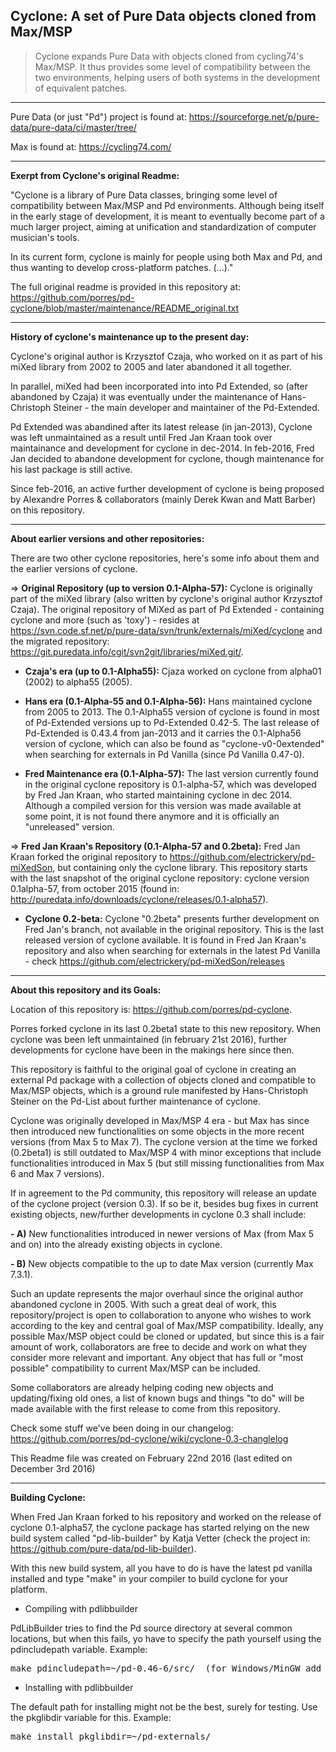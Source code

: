 Cyclone: A set of Pure Data objects cloned from Max/MSP 
-------

> Cyclone expands Pure Data with objects cloned from cycling74's Max/MSP. It thus provides some level of compatibility between the two environments, helping users of both systems in the development of equivalent patches. 

--------------------

Pure Data (or just "Pd") project is found at: https://sourceforge.net/p/pure-data/pure-data/ci/master/tree/

Max is found at: https://cycling74.com/

--------------------

<strong>Exerpt from Cyclone's original Readme:</strong>

"Cyclone is a library of Pure Data classes, bringing some level of compatibility between Max/MSP and Pd environments. Although being itself in the early stage of development, it is meant to eventually become part of a much larger project, aiming at unification and standardization of computer musician's tools. 

In its current form, cyclone is mainly for people using both Max and Pd, and thus wanting to develop cross-platform patches. (...)."

The full original readme is provided in this repository at: <https://github.com/porres/pd-cyclone/blob/master/maintenance/README_original.txt>

-------

<strong>History of cyclone's maintenance up to the present day:</strong>

Cyclone's original author is Krzysztof Czaja, who worked on it as part of his miXed library from 2002 to 2005 and later abandoned it all together. 

In parallel, miXed had been incorporated into into Pd Extended, so (after abandoned by Czaja) it was eventually under the maintenance of Hans-Christoph Steiner - the main developer and maintainer of the Pd-Extended. 

Pd Extended was abandined after its latest release (in jan-2013), Cyclone was left unmaintained as a result until Fred Jan Kraan took over maintainance and development for cyclone in dec-2014. In feb-2016, Fred Jan decided to abandone development for cyclone, though maintenance for his last package is still active. 

Since feb-2016, an active further development of cyclone is being proposed by Alexandre Porres & collaborators (mainly Derek Kwan and Matt Barber) on this repository.

-------

<strong>About earlier versions and other repositories:</strong>

There are two other cyclone repositories, here's some info about them and the earlier versions of cyclone.

=> <strong>Original Repository (up to version 0.1-Alpha-57):</strong>
Cyclone is originally part of the miXed library (also written by cyclone's original author Krzysztof Czaja). The original repository of MiXed as part of Pd Extended - containing cyclone and more (such as 'toxy') - resides at <https://svn.code.sf.net/p/pure-data/svn/trunk/externals/miXed/cyclone> and the migrated repository: <https://git.puredata.info/cgit/svn2git/libraries/miXed.git/>. 

- <strong>Czaja's era (up to 0.1-Alpha55):</strong> Cjaza worked on cyclone from alpha01 (2002) to alpha55 (2005). 

- <strong>Hans era (0.1-Alpha-55 and 0.1-Alpha-56):</strong> Hans maintained cyclone from 2005 to 2013. The 0.1-Alpha55 version of cyclone is found in most of Pd-Extended versions up to Pd-Extended 0.42-5. The last release of Pd-Extended is 0.43.4 from jan-2013 and it carries the 0.1-Alpha56 version of cyclone, which can also be found as "cyclone-v0-0extended" when searching for externals in Pd Vanilla (since Pd Vanilla 0.47-0).

- <strong>Fred Maintenance era (0.1-Alpha-57):</strong> The last version currently found in the original cyclone repository is 0.1-alpha-57, which was developed by Fred Jan Kraan, who started maintaining cyclone in dec 2014. Although a compiled version for this version was made available at some point, it is not found there anymore and it is officially an "unreleased" version.

=> <strong>Fred Jan Kraan's Repository (0.1-Alpha-57 and 0.2beta):</strong> Fred Jan Kraan forked the original repository to <https://github.com/electrickery/pd-miXedSon>, but containing only the cyclone library. This repository starts with the last snapshot of the original cyclone repository: cyclone version 0.1alpha-57, from october 2015 (found in: <http://puredata.info/downloads/cyclone/releases/0.1-alpha57>).

- <strong>Cyclone 0.2-beta:</strong> Cyclone "0.2beta" presents further development on Fred Jan's branch, not available in the original repository. This is the last released version of cyclone available. It is found in Fred Jan Kraan's repository and also when searching for externals in the latest Pd Vanilla - check https://github.com/electrickery/pd-miXedSon/releases

-------

<strong>About this repository and its Goals:</strong>

Location of this repository is: https://github.com/porres/pd-cyclone. 

Porres forked cyclone in its last 0.2beta1 state to this new repository. When cyclone was been left unmaintained (in february 21st 2016), further developments for cyclone have been in the makings here since then.

This repository is faithful to the original goal of cyclone in creating an external Pd package with a collection of objects cloned and compatible to Max/MSP objects, which is a ground rule manifested by Hans-Christoph Steiner on the Pd-List about further maintenance of cyclone.

Cyclone was originally developed in Max/MSP 4 era - but Max has since then introduced new functionalities on some objects in the more recent versions (from Max 5 to Max 7). The cyclone version at the time we forked (0.2beta1) is still outdated to Max/MSP 4 with minor exceptions that include functionalities introduced in Max 5 (but still missing functionalities from Max 6 and Max 7 versions). 

If in agreement to the Pd community, this repository will release an update of the cyclone project (version 0.3). If so be it, besides bug fixes in current existing objects, new/further developments in cyclone 0.3 shall include:

<strong>- A)</strong> New functionalities introduced in newer versions of Max (from Max 5 and on) into the already existing objects in cyclone.

<strong>- B)</strong> New objects compatible to the up to date Max version (currently Max 7.3.1). 

Such an update represents the major overhaul since the original author abandoned cyclone in 2005. With such a great deal of work, this repository/project is open to collaboration to anyone who wishes to work according to the key and central goal of Max/MSP compatibility. Ideally, any possible Max/MSP object could be cloned or updated, but since this is a fair amount of work, collaborators are free to decide and work on what they consider more relevant and important. Any object that has full or "most possible" compatibility to current Max/MSP can be included. 

Some collaborators are already helping coding new objects and updating/fixing old ones, a list of known bugs and things "to do" will be made available with the first release to come from this repository.

Check some stuff we've been doing in our changelog: https://github.com/porres/pd-cyclone/wiki/cyclone-0.3-changlelog

This Readme file was created on February 22nd 2016 
(last edited on December 3rd 2016)

-------
<strong>Building Cyclone:</strong>

When Fred Jan Kraan forked to his repository and worked on the release of cyclone 0.1-alpha57, the cyclone package has started relying on the new build system called "pd-lib-builder" by Katja Vetter (check the project in: <https://github.com/pure-data/pd-lib-builder>). 

With this new build system, all you have to do is have the latest pd vanilla installed and type "make" in your compiler to build cyclone for your platform.

* Compiling with pdlibbuilder

PdLibBuilder tries to find the Pd source directory at several common locations, but when this fails, yo have to specify the path yourself using the pdincludepath variable. Example:

<pre>make pdincludepath=~/pd-0.46-6/src/  (for Windows/MinGW add 'pdbinpath=~/pd-0.46-6/bin/)</pre>

* Installing with pdlibbuilder

The default path for installing might not be the best, surely for testing. Use the pkglibdir variable for this. Example:

<pre>make install pkglibdir=~/pd-externals/</pre>
